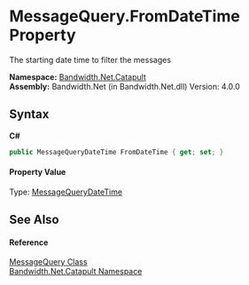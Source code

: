 ﻿# MessageQuery.FromDateTime Property 
 

The starting date time to filter the messages

**Namespace:**&nbsp;<a href ="N_Bandwidth_Net_Catapult.md">Bandwidth.Net.Catapult</a><br />**Assembly:**&nbsp;Bandwidth.Net (in Bandwidth.Net.dll) Version: 4.0.0

## Syntax

**C#**<br />
``` C#
public MessageQueryDateTime FromDateTime { get; set; }
```


#### Property Value
Type: <a href ="T_Bandwidth_Net_Catapult_MessageQueryDateTime.md">MessageQueryDateTime</a>

## See Also


#### Reference
<a href ="T_Bandwidth_Net_Catapult_MessageQuery.md">MessageQuery Class</a><br /><a href ="N_Bandwidth_Net_Catapult.md">Bandwidth.Net.Catapult Namespace</a><br />